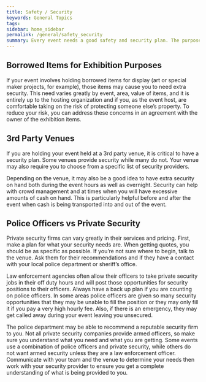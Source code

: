 ```yaml
---
title: Safety / Security
keywords: General Topics
tags:
sidebar: home_sidebar
permalink: /general/safety_security
summary: Every event needs a good safety and security plan. The purpose of this is to address extra security needed for special events. This does NOT address general day to day security for your facility. 
---
```


## Borrowed Items for Exhibition Purposes
If your event involves holding borrowed items for display (art or special maker projects, for example), those items may cause you to need extra security. This need varies greatly by event, area, value of items, and it is entirely up to the hosting organization and if you, as the event host, are comfortable taking on the risk of protecting someone else’s property. To reduce your risk, you can address these concerns in an agreement with the owner of the exhibition items.

## 3rd Party Venues
If you are holding your event held at a 3rd party venue, it is critical to have a security plan. Some venues provide security while many do not. Your venue may also require you to choose from a specific list of security providers.

Depending on the venue, it may also be a good idea to have extra security on hand both during the event hours as well as overnight. Security can help with crowd management and at times when you will have excessive amounts of cash on hand. This is particularly helpful before and after the event when cash is being transported into and out of the event.


## Police Officers vs Private Security
Private security firms can vary greatly in their services and pricing. First, make a plan for what your security needs are. When getting quotes, you should be as specific as possible. If you’re not sure where to begin, talk to the venue. Ask them for their recommendations and if they have a contact with your local police department or sheriff’s office. 

Law enforcement agencies often allow their officers to take private security jobs in their off duty hours and will post those opportunities for security positions to their officers. Always have a back up plan if you are counting on police officers. In some areas police officers are given so many security opportunities that they may be unable to fill the position or they may only fill it if you pay a very high hourly fee. Also, if there is an emergency, they may get called away during your event leaving you unsecured.

The police department may be able to recommend a reputable security firm to you. Not all private security companies provide armed officers, so make sure you understand what you need and what you are getting. Some events use a combination of police officers and private security, while others do not want armed security unless they are a law enforcement officer. Communicate with your team and the venue to determine your needs then work with your security provider to ensure you get a complete understanding of what is being provided to you.

